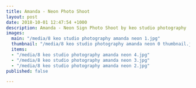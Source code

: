 ```yaml
---
title: Amanda - Neon Photo Shoot
layout: post
date: 2018-10-01 12:47:54 +1000
description: Amanda - Neon Sign Photo Shoot by keo studio photography
images:
  main: "/media/8 keo studio photography amanda neon 1.jpg"
  thumbnail: "/media/8 keo studio photography amanda neon 0 thumbnail.jpg"
  items:
  - "/media/8 keo studio photography amanda neon 4.jpg"
  - "/media/8 keo studio photography amanda neon 3.jpg"
  - "/media/8 keo studio photography amanda neon 2.jpg"
published: false

---
```

